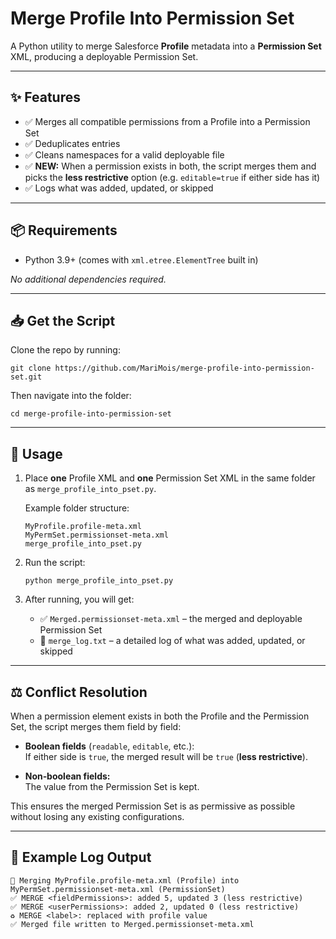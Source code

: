 # Merge Profile Into Permission Set

A Python utility to merge Salesforce **Profile** metadata into a **Permission Set** XML, producing a deployable Permission Set.

---

## ✨ Features

- ✅ Merges all compatible permissions from a Profile into a Permission Set  
- ✅ Deduplicates entries  
- ✅ Cleans namespaces for a valid deployable file  
- ✅ **NEW:** When a permission exists in both, the script merges them and picks the **less restrictive** option (e.g. `editable=true` if either side has it)  
- ✅ Logs what was added, updated, or skipped  

---

## 📦 Requirements

- Python 3.9+ (comes with `xml.etree.ElementTree` built in)  

_No additional dependencies required._

---

## 📥 Get the Script

Clone the repo by running:

`git clone https://github.com/MariMois/merge-profile-into-permission-set.git`

Then navigate into the folder:

`cd merge-profile-into-permission-set`

---

## 🚀 Usage

1. Place **one** Profile XML and **one** Permission Set XML in the same folder as `merge_profile_into_pset.py`.

   Example folder structure:

       MyProfile.profile-meta.xml
       MyPermSet.permissionset-meta.xml
       merge_profile_into_pset.py

2. Run the script:

   `python merge_profile_into_pset.py`

3. After running, you will get:

   - ✅ `Merged.permissionset-meta.xml` – the merged and deployable Permission Set  
   - 📄 `merge_log.txt` – a detailed log of what was added, updated, or skipped  

---

## ⚖️ Conflict Resolution

When a permission element exists in both the Profile and the Permission Set, the script merges them field by field:

- **Boolean fields** (`readable`, `editable`, etc.):  
  If either side is `true`, the merged result will be `true` (**less restrictive**).

- **Non‑boolean fields:**  
  The value from the Permission Set is kept.

This ensures the merged Permission Set is as permissive as possible without losing any existing configurations.

---

## 📂 Example Log Output

    🔧 Merging MyProfile.profile-meta.xml (Profile) into MyPermSet.permissionset-meta.xml (PermissionSet)
    ✅ MERGE <fieldPermissions>: added 5, updated 3 (less restrictive)
    ✅ MERGE <userPermissions>: added 2, updated 0 (less restrictive)
    ♻️ MERGE <label>: replaced with profile value
    ✅ Merged file written to Merged.permissionset-meta.xml
